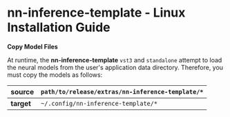# nn-inference-template - Linux Installation Guide

**Copy Model Files**

At runtime, the **nn-inference-template** ```vst3``` and ```standalone``` attempt to load the neural models from the user's application data directory. Therefore, you must copy the models as follows:

| **source** | ```path/to/release/extras/nn-inference-template/*``` |
|------------|------------------------------------------------------|
| **target** | ```~/.config/nn-inference-template/*```              |

